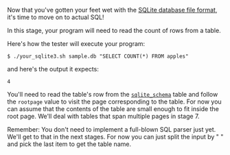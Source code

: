 Now that you've gotten your feet wet with the [SQLite database file format](https://www.sqlite.org/fileformat.html),
it's time to move on to actual SQL!

In this stage, your program will need to read the count of rows from a table.

Here's how the tester will execute your program:

```
$ ./your_sqlite3.sh sample.db "SELECT COUNT(*) FROM apples"
```

and here's the output it expects:

```
4
```

You'll need to read the table's row from the [`sqlite_schema`](https://www.sqlite.org/schematab.html) table and
follow the `rootpage` value to visit the page corresponding to the table. For now you can assume that the contents
of the table are small enough to fit inside the root page. We'll deal with tables that span multiple pages in
stage 7.

Remember: You don't need to implement a full-blown SQL parser just yet. We'll get to that in the
next stages. For now you can just split the input by " " and pick the last item to get the table name.
